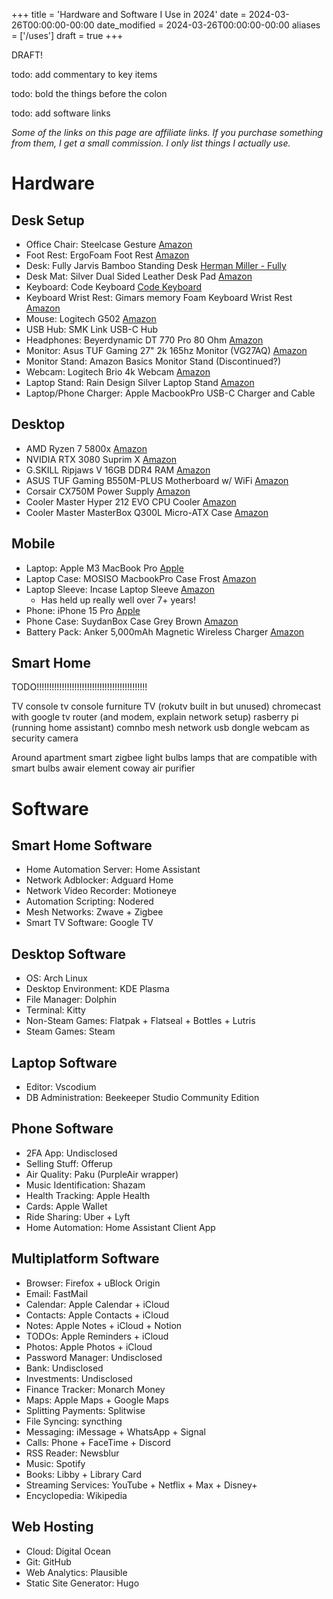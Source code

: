 +++
title = 'Hardware and Software I Use in 2024'
date = 2024-03-26T00:00:00-00:00
date_modified = 2024-03-26T00:00:00-00:00
aliases = ['/uses']
draft = true
+++

DRAFT!

todo: add commentary to key items

todo: bold the things before the colon

todo: add software links

*Some of the links on this page are affiliate links. If you purchase something from them, I get a small commission. I only list things I actually use.*

# Hardware

## Desk Setup

- Office Chair: Steelcase Gesture [Amazon](https://www.amazon.com/Steelcase-442A40-5S25-Gesture-Graphite/dp/B016OIF2JU?dib=eyJ2IjoiMSJ9.eOtoDZVwar3G4EVPju5_QMJbim99hgz9D0La0E8PNZvB9uPQcg0iG5srYj-pjnBZ08Z0DwCVrWzKMqB0eHPrA5cipkHKNbqzif0M6Z5jgc071-soTOZkFfur3p98ZE6hvFoUGQCbmbSmYGucLHVcoH5sNmaa2ZfT1X3pXsNhz8ixcqssmoRTGEZdVv_73iVBXhOCnGPN4nH6ee4dvxmWeQ5Ysx0ylY9PMshtbedgOLGygr-r_7aMW7yDzndQvYkRc72rcRLNZhhPzJVIvbpGtIANSA6-2a_jEBlk4knbAoI.flwKJD5C6wWP-TcQHut2Zf9N2TvepQ4drLoF7eCrOIU&dib_tag=se&keywords=steelcase%2Bgesture&qid=1711343035&sr=8-5&th=1&linkCode=sl1&tag=mpeyton0e-20&linkId=4c98ed443b32456bb9753923ebbc6f20&language=en_US&ref_=as_li_ss_tl)
- Foot Rest: ErgoFoam Foot Rest [Amazon](https://amzn.to/3VxIQNz)
- Desk: Fully Jarvis Bamboo Standing Desk [Herman Miller - Fully](https://store.hermanmiller.com/standing-desks/jarvis-bamboo-standing-desk/2542428.html?lang=en_US)
- Desk Mat: Silver Dual Sided Leather Desk Pad [Amazon](https://amzn.to/43zzTFK)
- Keyboard: Code Keyboard [Code Keyboard](https://codekeyboards.com/)
- Keyboard Wrist Rest: Gimars memory Foam Keyboard Wrist Rest [Amazon](https://amzn.to/4cyy6Vt)
- Mouse: Logitech G502 [Amazon](https://amzn.to/3ITnHpM)
- USB Hub: SMK Link USB-C Hub
- Headphones: Beyerdynamic DT 770 Pro 80 Ohm [Amazon](https://amzn.to/3TPJJzX)
- Monitor: Asus TUF Gaming 27" 2k 165hz Monitor (VG27AQ) [Amazon](https://amzn.to/3TSgBrT)
- Monitor Stand: Amazon Basics Monitor Stand (Discontinued?)
- Webcam: Logitech Brio 4k Webcam [Amazon](https://amzn.to/49a6yml)
- Laptop Stand: Rain Design Silver Laptop Stand [Amazon](https://amzn.to/3vAUA7k)
- Laptop/Phone Charger: Apple MacbookPro USB-C Charger and Cable

## Desktop

- AMD Ryzen 7 5800x [Amazon](https://amzn.to/43yIzfx)
- NVIDIA RTX 3080 Suprim X [Amazon](https://amzn.to/3xb4NrP)
- G.SKILL Ripjaws V 16GB DDR4 RAM [Amazon](https://amzn.to/3TzeaZX)
- ASUS TUF Gaming B550M-PLUS Motherboard w/ WiFi [Amazon](https://amzn.to/3TuZCdF)
- Corsair CX750M Power Supply [Amazon](https://amzn.to/3PzOET6)
- Cooler Master Hyper 212 EVO CPU Cooler [Amazon](https://amzn.to/3PBOH0v)
- Cooler Master MasterBox Q300L Micro-ATX Case [Amazon](https://amzn.to/3TQtfaE)

## Mobile

- Laptop: Apple M3 MacBook Pro [Apple](https://www.apple.com/shop/buy-mac/macbook-pro)
- Laptop Case: MOSISO MacbookPro Case Frost [Amazon](https://amzn.to/3xivyKH)
- Laptop Sleeve: Incase Laptop Sleeve [Amazon](https://amzn.to/3TNg7mL)
  - Has held up really well over 7+ years!
- Phone: iPhone 15 Pro [Apple](https://www.apple.com/shop/buy-iphone/iphone-15-pro)
- Phone Case: SuydanBox Case Grey Brown [Amazon](https://amzn.to/3TzjTP8)
- Battery Pack: Anker 5,000mAh Magnetic Wireless Charger [Amazon](https://amzn.to/3IPujoY)

## Smart Home

TODO!!!!!!!!!!!!!!!!!!!!!!!!!!!!!!!!!!!!!!!!!!!!

TV console
tv console furniture
TV (rokutv built in but unused)
chromecast with google tv
router (and modem, explain network setup)
rasberry pi (running home assistant)
comnbo mesh network usb dongle
webcam as security camera

Around apartment
smart zigbee light bulbs
lamps that are compatible with smart bulbs
awair element
coway air purifier

# Software

## Smart Home Software
- Home Automation Server: Home Assistant
- Network Adblocker: Adguard Home
- Network Video Recorder: Motioneye
- Automation Scripting: Nodered
- Mesh Networks: Zwave + Zigbee
- Smart TV Software: Google TV

## Desktop Software
- OS: Arch Linux
- Desktop Environment: KDE Plasma
- File Manager: Dolphin
- Terminal: Kitty
- Non-Steam Games: Flatpak + Flatseal + Bottles + Lutris
- Steam Games: Steam

## Laptop Software

- Editor: Vscodium
- DB Administration: Beekeeper Studio Community Edition

## Phone Software

- 2FA App: Undisclosed
- Selling Stuff: Offerup
- Air Quality: Paku (PurpleAir wrapper)
- Music Identification: Shazam
- Health Tracking: Apple Health
- Cards: Apple Wallet
- Ride Sharing: Uber + Lyft
- Home Automation: Home Assistant Client App

## Multiplatform Software

- Browser: Firefox + uBlock Origin
- Email: FastMail
- Calendar: Apple Calendar + iCloud
- Contacts: Apple Contacts + iCloud
- Notes: Apple Notes + iCloud + Notion
- TODOs: Apple Reminders + iCloud
- Photos: Apple Photos + iCloud
- Password Manager: Undisclosed
- Bank: Undisclosed
- Investments: Undisclosed
- Finance Tracker: Monarch Money
- Maps: Apple Maps + Google Maps
- Splitting Payments: Splitwise
- File Syncing: syncthing
- Messaging: iMessage + WhatsApp + Signal
- Calls: Phone + FaceTime + Discord
- RSS Reader: Newsblur
- Music: Spotify
- Books: Libby + Library Card
- Streaming Services: YouTube + Netflix + Max + Disney+
- Encyclopedia: Wikipedia

## Web Hosting

- Cloud: Digital Ocean
- Git: GitHub
- Web Analytics: Plausible
- Static Site Generator: Hugo

